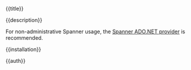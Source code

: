 {{title}}

{{description}}

For non-administrative Spanner usage, the [Spanner ADO.NET provider](../../Google.Cloud.Spanner.Data/latest) is recommended.

{{installation}}

{{auth}}
